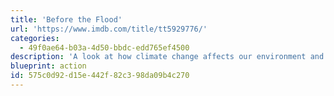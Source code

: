 ```yaml
---
title: 'Before the Flood'
url: 'https://www.imdb.com/title/tt5929776/'
categories:
  - 49f0ae64-b03a-4d50-bbdc-edd765ef4500
description: 'A look at how climate change affects our environment and what society can do to prevent the demise of endangered species, ecosystems and native communities across the planet.'
blueprint: action
id: 575c0d92-d15e-442f-82c3-98da09b4c270
---
```

